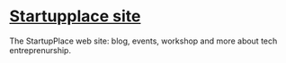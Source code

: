 [Startupplace site](http://startupplace.org)
============================================

The StartupPlace web site: blog, events, workshop and more about tech entreprenurship.
